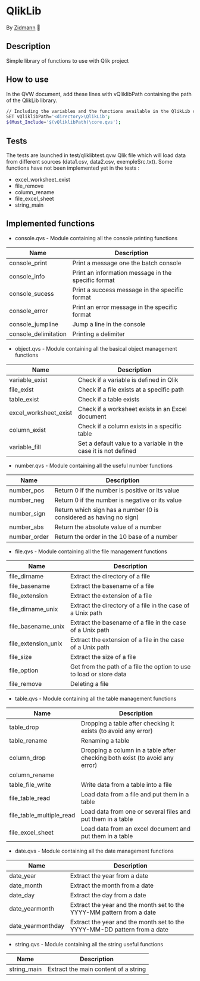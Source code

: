 # QlikLib
By [Zidmann](mailto:emmanuel.zidel@gmail.com) :bow:

## Description
Simple library of functions to use with Qlik project

## How to use

In the QVW document, add these lines with vQliklibPath containing the path of the QlikLib library.

```bash
// Including the variables and the functions available in the QlikLib custom library
SET vQliklibPath='<directory>\QlikLib';
$(Must_Include='$(vQliklibPath)\core.qvs');
```

## Tests
The tests are launched in test/qliklibtest.qvw Qlik file which will load data from different sources (data1.csv, data2.csv, exempleSrc.txt).
Some functions have not been implemented yet in the tests :
- excel_worksheet_exist
- file_remove
- column_rename
- file_excel_sheet
- string_main

## Implemented functions

* console.qvs - Module containing all the console printing functions

| Name | Description |
| ---- | ---- |
| console_print | Print a message one the batch console |
| console_info | Print an information message in the specific format |
| console_sucess | Print a success message in the specific format |
| console_error | Print an error message in the specific format |
| console_jumpline | Jump a line in the console |
| console_delimitation | Printing a delimiter |


* object.qvs - Module containing all the basical object management functions

| Name | Description |
| ---- | ---- |
| variable_exist | Check if a variable is defined in Qlik |
| file_exist | Check if a file exists at a specific path |
| table_exist | Check if a table exists |
| excel_worksheet_exist | Check if a worksheet exists in an Excel document |
| column_exist | Check if a column exists in a specific table |
| variable_fill | Set a default value to a variable in the case it is not defined |


* number.qvs - Module containing all the useful number functions

| Name | Description |
| ---- | ---- |
| number_pos | Return 0 if the number is positive or its value |
| number_neg | Return 0 if the number is negative or its value |
| number_sign | Return which sign has a number (0 is considered as having no sign) |
| number_abs | Return the absolute value of a number |
| number_order | Return the order in the 10 base of a number |


* file.qvs - Module containing all the file management functions

| Name | Description |
| ---- | ---- |
| file_dirname | Extract the directory of a file |
| file_basename | Extract the basename of a file |
| file_extension | Extract the extension of a file |
| file_dirname_unix | Extract the directory of a file in the case of a Unix path |
| file_basename_unix | Extract the basename of a file in the case of a Unix path |
| file_extension_unix | Extract the extension of a file in the case of a Unix path |
| file_size | Extract the size of a file |
| file_option | Get from the path of a file the option to use to load or store data |
| file_remove | Deleting a file |


* table.qvs - Module containing all the table management functions

| Name | Description |
| ---- | ---- |
| table_drop | Dropping a table after checking it exists (to avoid any error) |
| table_rename | Renaming a table |
| column_drop | Dropping a column in a table after checking both exist (to avoid any error) |
| column_rename |  |
| table_file_write | Write data from a table into a file  |
| file_table_read | Load data from a file and put them in a table |
| file_table_multiple_read | Load data from one or several files and put them in a table |
| file_excel_sheet | Load data from an excel document and put them in a table |


* date.qvs - Module containing all the date management functions

| Name | Description |
| ---- | ---- |
| date_year | Extract the year from a date |
| date_month | Extract the month from a date |
| date_day | Extract the day from a date |
| date_yearmonth | Extract the year and the month set to the YYYY-MM pattern from a date |
| date_yearmonthday | Extract the year and the month set to the YYYY-MM-DD pattern from a date |


* string.qvs - Module containing all the string useful functions

| Name | Description |
| ---- | ---- |
| string_main | Extract the main content of a string |
